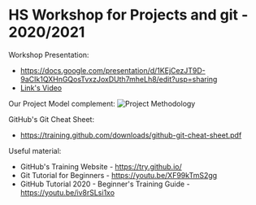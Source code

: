 # HS Workshop for Projects and git - 2020/2021

Workshop Presentation:
 * https://docs.google.com/presentation/d/1KEjCezJT9D-9aCIk1QXHnGQosTvxzJoxDUth7mheLh8/edit?usp=sharing
 * [Link's Video](https://youtu.be/Vha8jbESRtU)

Our Project Model complement:
![Project Methodology](https://github.com/HackerSchool/hs-workshop-projects-git-2021/blob/main/project_methodology.jpeg?raw=true)

GitHub's Git Cheat Sheet:
 * https://training.github.com/downloads/github-git-cheat-sheet.pdf

Useful material:
 * GitHub's Training Website - https://try.github.io/
 * Git Tutorial for Beginners - https://youtu.be/XF99kTmS2gg
 * GitHub Tutorial 2020 - Beginner's Training Guide - https://youtu.be/iv8rSLsi1xo
